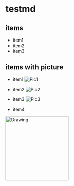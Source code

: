 # testmd

## items

* item1
* item2
* item3

## items with picture

* item1
![Pic1](https://www.linux.org/styles/uix/uix/logo.png?raw=true)

* item2
![Pic2](https://user-images.githubusercontent.com/1629853/32491094-b39abb34-c3b5-11e7-897a-1bb60ea8abcf.png?raw=true)

* item3
![Pic3](https://user-images.githubusercontent.com/642120/32525254-d600206a-c423-11e7-8e14-81d16ae5021b.png?raw=true)

* item4
<img src="https://user-images.githubusercontent.com/642120/32525254-d600206a-c423-11e7-8e14-81d16ae5021b.png" alt="Drawing" style="width: 200px;height=200px"/>

